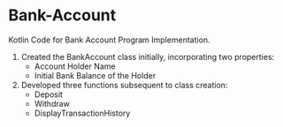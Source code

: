# Bank-Account
Kotlin Code for Bank Account Program Implementation.
1. Created the BankAccount class initially, incorporating two properties:
   - Account Holder Name
   - Initial Bank Balance of the Holder
2. Developed three functions subsequent to class creation:
   - Deposit
   - Withdraw
   - DisplayTransactionHistory
